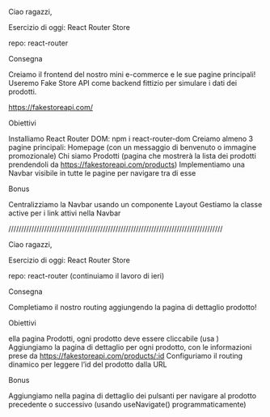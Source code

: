 Ciao ragazzi,

Esercizio di oggi: React Router Store

repo: react-router

Consegna

Creiamo il frontend del nostro mini e-commerce e le sue pagine principali!
Useremo Fake Store API come backend fittizio per simulare i dati dei prodotti.

https://fakestoreapi.com/

Obiettivi

Installiamo React Router DOM: npm i react-router-dom
Creiamo almeno 3 pagine principali:
Homepage (con un messaggio di benvenuto o immagine promozionale)
Chi siamo
Prodotti (pagina che mostrerà la lista dei prodotti prendendoli da https://fakestoreapi.com/products)
Implementiamo una Navbar visibile in tutte le pagine per navigare tra di esse

Bonus

Centralizziamo la Navbar usando un componente Layout
Gestiamo la classe active per i link attivi nella Navbar

////////////////////////////////////////////////////////////////////////////////////

Ciao ragazzi,

Esercizio di oggi: React Router Store

repo: react-router (continuiamo il lavoro di ieri)

Consegna

Completiamo il nostro routing aggiungendo la pagina di dettaglio prodotto!

Obiettivi

ella pagina Prodotti, ogni prodotto deve essere cliccabile (usa <Link>)
Aggiungiamo la pagina di dettaglio per ogni prodotto, con le informazioni prese da https://fakestoreapi.com/products/:id
Configuriamo il routing dinamico per leggere l’id del prodotto dalla URL

Bonus

Aggiungiamo nella pagina di dettaglio dei pulsanti per navigare al prodotto precedente o successivo (usando useNavigate() programmaticamente)
